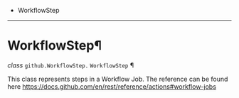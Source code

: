   + WorkflowStep

* * *
# WorkflowStep¶

_class_ `github.WorkflowStep.`  `WorkflowStep` ¶

This class represents steps in a Workflow Job. The reference can be found here https://docs.github.com/en/rest/reference/actions#workflow-jobs
